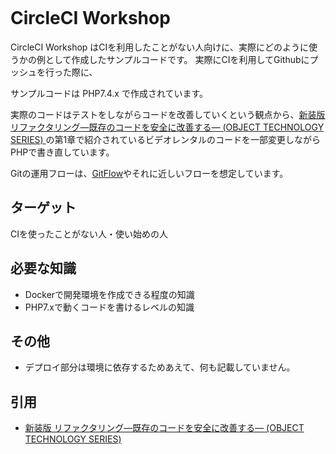 [![<CircleCI>](https://circleci.com/gh/tshinowpub/workshop-circleci.svg?style=svg)](https://circleci.com/gh/tshinowpub/workshop-circleci)

# CircleCI Workshop

CircleCI Workshop はCIを利用したことがない人向けに、実際にどのように使うかの例として作成したサンプルコードです。
実際にCIを利用してGithubにプッシュを行った際に、

サンプルコードは PHP7.4.x で作成されています。

実際のコードはテストをしながらコードを改善していくという観点から、[新装版 リファクタリング―既存のコードを安全に改善する― (OBJECT TECHNOLOGY SERIES) ][新装版 リファクタリング]の第1章で紹介されているビデオレンタルのコードを一部変更しながらPHPで書き直しています。

Gitの運用フローは、[GitFlow][GitFlow]やそれに近しいフローを想定しています。

## ターゲット
CIを使ったことがない人・使い始めの人

## 必要な知識
- Dockerで開発環境を作成できる程度の知識
- PHP7.xで動くコードを書けるレベルの知識

## その他
- デプロイ部分は環境に依存するためあえて、何も記載していません。

## 引用
- [新装版 リファクタリング―既存のコードを安全に改善する― (OBJECT TECHNOLOGY SERIES) ][新装版 リファクタリング]

[新装版 リファクタリング]: https://www.amazon.co.jp/%E3%83%AA%E3%83%95%E3%82%A1%E3%82%AF%E3%82%BF%E3%83%AA%E3%83%B3%E3%82%B0%E2%80%95%E6%97%A2%E5%AD%98%E3%81%AE%E3%82%B3%E3%83%BC%E3%83%89%E3%82%92%E5%AE%89%E5%85%A8%E3%81%AB%E6%94%B9%E5%96%84%E3%81%99%E3%82%8B%E2%80%95-OBJECT-TECHNOLOGY-Martin-Fowler/dp/427405019X/ref=tmm_pap_swatch_0?_encoding=UTF8&qid=&sr=
[PHPStanで始める継続的静的解析 #phperkaigi /php-static-analysis]: https://speakerdeck.com/hirak/php-static-analysis
[GitFlow]: https://nvie.com/posts/a-successful-git-branching-model/
[Github Flow]: http://scottchacon.com/2011/08/31/github-flow.html


